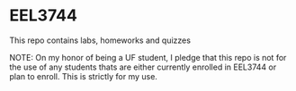 # EEL3744

This repo contains labs, homeworks and quizzes

NOTE: On my honor of being a UF student, I pledge that this repo is not for the use of any students thats are either currently enrolled in EEL3744 or plan to enroll.
      This is strictly for my use.
